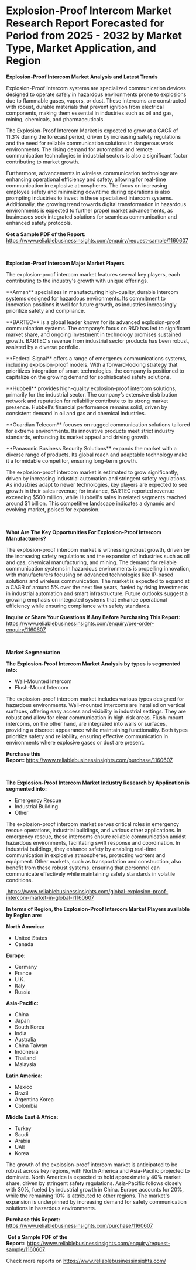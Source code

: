 <p><h1>Explosion-Proof Intercom Market Research Report Forecasted for Period from 2025 -  2032 by Market Type, Market Application, and Region</h1></p><p><strong>Explosion-Proof Intercom Market Analysis and Latest Trends</strong></p>
<p><p>Explosion-Proof Intercom systems are specialized communication devices designed to operate safely in hazardous environments prone to explosions due to flammable gases, vapors, or dust. These intercoms are constructed with robust, durable materials that prevent ignition from electrical components, making them essential in industries such as oil and gas, mining, chemicals, and pharmaceuticals.</p><p>The Explosion-Proof Intercom Market is expected to grow at a CAGR of 11.3% during the forecast period, driven by increasing safety regulations and the need for reliable communication solutions in dangerous work environments. The rising demand for automation and remote communication technologies in industrial sectors is also a significant factor contributing to market growth. </p><p>Furthermore, advancements in wireless communication technology are enhancing operational efficiency and safety, allowing for real-time communication in explosive atmospheres. The focus on increasing employee safety and minimizing downtime during operations is also prompting industries to invest in these specialized intercom systems. Additionally, the growing trend towards digital transformation in hazardous environments is expected to further propel market advancements, as businesses seek integrated solutions for seamless communication and enhanced safety protocols.</p></p>
<p><strong>Get a Sample PDF of the Report:&nbsp;</strong> <a href="https://www.reliablebusinessinsights.com/enquiry/request-sample/1160607?utm_campaign=3292&utm_medium=2&utm_source=Github&utm_content=ia&utm_term=22032025&utm_id=explosion-proof-intercom">https://www.reliablebusinessinsights.com/enquiry/request-sample/1160607</a></p>
<p>&nbsp;</p>
<p><strong>Explosion-Proof Intercom Major Market Players</strong></p>
<p><p>The explosion-proof intercom market features several key players, each contributing to the industry's growth with unique offerings. </p><p>**Arman** specializes in manufacturing high-quality, durable intercom systems designed for hazardous environments. Its commitment to innovation positions it well for future growth, as industries increasingly prioritize safety and compliance.</p><p>**BARTEC** is a global leader known for its advanced explosion-proof communication systems. The company’s focus on R&D has led to significant market share, and ongoing investment in technology promises sustained growth. BARTEC's revenue from industrial sector products has been robust, assisted by a diverse portfolio.</p><p>**Federal Signal** offers a range of emergency communications systems, including explosion-proof models. With a forward-looking strategy that prioritizes integration of smart technologies, the company is positioned to capitalize on the growing demand for sophisticated safety solutions.</p><p>**Hubbell** provides high-quality explosion-proof intercom solutions, primarily for the industrial sector. The company’s extensive distribution network and reputation for reliability contribute to its strong market presence. Hubbell’s financial performance remains solid, driven by consistent demand in oil and gas and chemical industries.</p><p>**Guardian Telecom** focuses on rugged communication solutions tailored for extreme environments. Its innovative products meet strict industry standards, enhancing its market appeal and driving growth. </p><p>**Panasonic Business Security Solutions** expands the market with a diverse range of products. Its global reach and adaptable technology make it a formidable competitor, ensuring long-term growth.</p><p>The explosion-proof intercom market is estimated to grow significantly, driven by increasing industrial automation and stringent safety regulations. As industries adapt to newer technologies, key players are expected to see growth in their sales revenue; for instance, BARTEC reported revenue exceeding $500 million, while Hubbell's sales in related segments reached around $1 billion. This competitive landscape indicates a dynamic and evolving market, poised for expansion.</p></p>
<p>&nbsp;</p>
<p><strong>What Are The Key Opportunities For Explosion-Proof Intercom Manufacturers?</strong></p>
<p><p>The explosion-proof intercom market is witnessing robust growth, driven by the increasing safety regulations and the expansion of industries such as oil and gas, chemical manufacturing, and mining. The demand for reliable communication systems in hazardous environments is propelling innovation, with manufacturers focusing on advanced technologies like IP-based solutions and wireless communication. The market is expected to expand at a CAGR of around 5% over the next five years, fueled by rising investments in industrial automation and smart infrastructure. Future outlooks suggest a growing emphasis on integrated systems that enhance operational efficiency while ensuring compliance with safety standards.</p></p>
<p><strong>Inquire or Share Your Questions If Any Before Purchasing This Report:</strong> <a href="https://www.reliablebusinessinsights.com/enquiry/pre-order-enquiry/1160607?utm_campaign=3292&utm_medium=2&utm_source=Github&utm_content=ia&utm_term=22032025&utm_id=explosion-proof-intercom">https://www.reliablebusinessinsights.com/enquiry/pre-order-enquiry/1160607</a></p>
<p>&nbsp;</p>
<p><strong>Market Segmentation</strong></p>
<p><strong>The Explosion-Proof Intercom Market Analysis by types is segmented into:</strong></p>
<p><ul><li>Wall-Mounted Intercom</li><li>Flush-Mount Intercom</li></ul></p>
<p><p>The explosion-proof intercom market includes various types designed for hazardous environments. Wall-mounted intercoms are installed on vertical surfaces, offering easy access and visibility in industrial settings. They are robust and allow for clear communication in high-risk areas. Flush-mount intercoms, on the other hand, are integrated into walls or surfaces, providing a discreet appearance while maintaining functionality. Both types prioritize safety and reliability, ensuring effective communication in environments where explosive gases or dust are present.</p></p>
<p><strong>Purchase this Report:&nbsp;</strong><a href="https://www.reliablebusinessinsights.com/purchase/1160607?utm_campaign=3292&utm_medium=2&utm_source=Github&utm_content=ia&utm_term=22032025&utm_id=explosion-proof-intercom">https://www.reliablebusinessinsights.com/purchase/1160607</a></p>
<p>&nbsp;</p>
<p><strong>The Explosion-Proof Intercom Market Industry Research by Application is segmented into:</strong></p>
<p><ul><li>Emergency Rescue</li><li>Industrial Building</li><li>Other</li></ul></p>
<p><p>The explosion-proof intercom market serves critical roles in emergency rescue operations, industrial buildings, and various other applications. In emergency rescue, these intercoms ensure reliable communication amidst hazardous environments, facilitating swift response and coordination. In industrial buildings, they enhance safety by enabling real-time communication in explosive atmospheres, protecting workers and equipment. Other markets, such as transportation and construction, also benefit from these robust systems, ensuring that personnel can communicate effectively while maintaining safety standards in volatile conditions.</p></p>
<p><a href="https://www.reliablebusinessinsights.com/global-explosion-proof-intercom-market-in-global-r1160607?utm_campaign=3292&utm_medium=2&utm_source=Github&utm_content=ia&utm_term=22032025&utm_id=explosion-proof-intercom">&nbsp;https://www.reliablebusinessinsights.com/global-explosion-proof-intercom-market-in-global-r1160607</a></p>
<p><strong>In terms of Region, the Explosion-Proof Intercom Market Players available by Region are:</strong></p>
<p>
    <p> <strong> North America: </strong>
        <ul>
            <li>United States</li>
            <li>Canada</li>
        </ul>
        </p> 
    <p> <strong> Europe: </strong>
        <ul>
            <li>Germany</li>
            <li>France</li>
            <li>U.K.</li>
            <li>Italy</li>
            <li>Russia</li>
        </ul>
        </p> 
    <p> <strong> Asia-Pacific: </strong>
        <ul>
            <li>China</li>
            <li>Japan</li>
            <li>South Korea</li>
            <li>India</li>
            <li>Australia</li>
            <li>China Taiwan</li>
            <li>Indonesia</li>
            <li>Thailand</li>
            <li>Malaysia</li>
        </ul>
        </p> 
    <p> <strong> Latin America: </strong>
        <ul>
            <li>Mexico</li>
            <li>Brazil</li>
            <li>Argentina Korea</li>
            <li>Colombia</li>
        </ul>
        </p> 
    <p> <strong> Middle East & Africa: </strong>
        <ul>
            <li>Turkey</li>
            <li>Saudi</li>
            <li>Arabia</li>
            <li>UAE</li>
            <li>Korea</li>
        </ul>
    </p>
    </p>
<p><p>The growth of the explosion-proof intercom market is anticipated to be robust across key regions, with North America and Asia-Pacific projected to dominate. North America is expected to hold approximately 40% market share, driven by stringent safety regulations. Asia-Pacific follows closely with 30%, fueled by industrial growth in China. Europe accounts for 20%, while the remaining 10% is attributed to other regions. The market's expansion is underpinned by increasing demand for safety communication solutions in hazardous environments.</p></p>
<p><strong>Purchase this Report: </strong><a href="https://www.reliablebusinessinsights.com/purchase/1160607?utm_campaign=3292&utm_medium=2&utm_source=Github&utm_content=ia&utm_term=22032025&utm_id=explosion-proof-intercom">https://www.reliablebusinessinsights.com/purchase/1160607</a></p>
<p>&nbsp;<strong>Get a Sample PDF of the Report:&nbsp;&nbsp;</strong><a href="https://www.reliablebusinessinsights.com/enquiry/request-sample/1160607?utm_campaign=3292&utm_medium=2&utm_source=Github&utm_content=ia&utm_term=22032025&utm_id=explosion-proof-intercom">https://www.reliablebusinessinsights.com/enquiry/request-sample/1160607</a></p>
<p><strong></strong></p>
<p>Check more reports on <a href="https://www.reliablebusinessinsights.com/?utm_campaign=3292&utm_medium=2&utm_source=Github&utm_content=ia&utm_term=22032025&utm_id=explosion-proof-intercom">https://www.reliablebusinessinsights.com/</a></p>